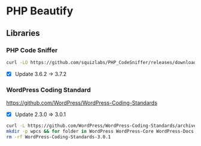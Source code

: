# PHP Beautify

## Libraries

### PHP Code Sniffer

```sh
curl -LO https://github.com/squizlabs/PHP_CodeSniffer/releases/download/3.7.2/phpcbf.phar && curl -LO https://github.com/squizlabs/PHP_CodeSniffer/releases/download/3.7.2/phpcs.phar
```

- [x] Update 3.6.2 -> 3.7.2

### WordPress Coding Standard

https://github.com/WordPress/WordPress-Coding-Standards

- [x] Update 2.3.0 => 3.0.1

```sh
curl -L https://github.com/WordPress/WordPress-Coding-Standards/archive/refs/tags/3.0.1.tar.gz | tar zx
mkdir -p wpcs && for folder in WordPress WordPress-Core WordPress-Docs WordPress-Extra; do cp -r WordPress-Coding-Standards-3.0.1/"$folder" wpcs/"$folder"; done
rm -rf WordPress-Coding-Standards-3.0.1
```
